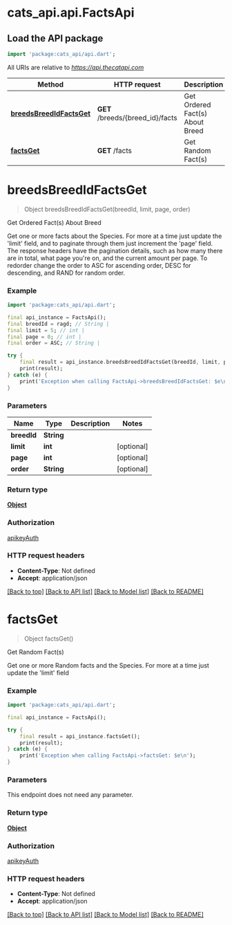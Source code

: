 # cats_api.api.FactsApi

## Load the API package
```dart
import 'package:cats_api/api.dart';
```

All URIs are relative to *https://api.thecatapi.com*

Method | HTTP request | Description
------------- | ------------- | -------------
[**breedsBreedIdFactsGet**](FactsApi.md#breedsbreedidfactsget) | **GET** /breeds/{breed_id}/facts | Get Ordered Fact(s) About Breed
[**factsGet**](FactsApi.md#factsget) | **GET** /facts | Get Random Fact(s)


# **breedsBreedIdFactsGet**
> Object breedsBreedIdFactsGet(breedId, limit, page, order)

Get Ordered Fact(s) About Breed

Get one or more facts about the Species. For more at a time just update the 'limit' field, and to paginate through them just increment the 'page' field.  The response headers have the pagination details, such as how many there are in total, what page you're on, and the current amount per page.  To redorder change the order to ASC for ascending order, DESC for descending, and RAND for random order.

### Example
```dart
import 'package:cats_api/api.dart';

final api_instance = FactsApi();
final breedId = ragd; // String | 
final limit = 5; // int | 
final page = 0; // int | 
final order = ASC; // String | 

try {
    final result = api_instance.breedsBreedIdFactsGet(breedId, limit, page, order);
    print(result);
} catch (e) {
    print('Exception when calling FactsApi->breedsBreedIdFactsGet: $e\n');
}
```

### Parameters

Name | Type | Description  | Notes
------------- | ------------- | ------------- | -------------
 **breedId** | **String**|  | 
 **limit** | **int**|  | [optional] 
 **page** | **int**|  | [optional] 
 **order** | **String**|  | [optional] 

### Return type

[**Object**](Object.md)

### Authorization

[apikeyAuth](../README.md#apikeyAuth)

### HTTP request headers

 - **Content-Type**: Not defined
 - **Accept**: application/json

[[Back to top]](#) [[Back to API list]](../README.md#documentation-for-api-endpoints) [[Back to Model list]](../README.md#documentation-for-models) [[Back to README]](../README.md)

# **factsGet**
> Object factsGet()

Get Random Fact(s)

Get one or more Random facts and the Species. For more at a time just update the 'limit' field

### Example
```dart
import 'package:cats_api/api.dart';

final api_instance = FactsApi();

try {
    final result = api_instance.factsGet();
    print(result);
} catch (e) {
    print('Exception when calling FactsApi->factsGet: $e\n');
}
```

### Parameters
This endpoint does not need any parameter.

### Return type

[**Object**](Object.md)

### Authorization

[apikeyAuth](../README.md#apikeyAuth)

### HTTP request headers

 - **Content-Type**: Not defined
 - **Accept**: application/json

[[Back to top]](#) [[Back to API list]](../README.md#documentation-for-api-endpoints) [[Back to Model list]](../README.md#documentation-for-models) [[Back to README]](../README.md)

